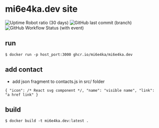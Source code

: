 # mi6e4ka.dev site

![Uptime Robot ratio (30 days)](https://img.shields.io/uptimerobot/ratio/m794923708-c6912d7bd5f0aa408df8da87)
![GitHub last commit (branch)](https://img.shields.io/github/last-commit/mi6e4ka/mi6e4ka.dev/main)
![GitHub Workflow Status (with event)](https://img.shields.io/github/actions/workflow/status/mi6e4ka/mi6e4ka.dev/docker-image.yml)

## run

`$ docker run -p host_port:3000 ghcr.io/mi6e4ka/mi6e4ka.dev`

## add contact

- add json fragment to contacts.js in src/ folder

`
{
    "icon": /* React svg component */,
    "name": "visible name",
    "link": "a href link"
}
`

## build

`$ docker build -t mi6e4ka.dev:latest .`
